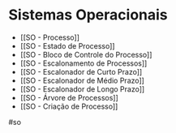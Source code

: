 # Sistemas Operacionais

- [[SO - Processo]]
- [[SO - Estado de Processo]]
- [[SO - Bloco de Controle do Processo]]
- [[SO - Escalonamento de Processos]]
- [[SO - Escalonador de Curto Prazo]]
- [[SO - Escalonador de Médio Prazo]]
- [[SO - Escalonador de Longo Prazo]]
- [[SO - Árvore de Processos]]
- [[SO - Criação de Processo]]

#so